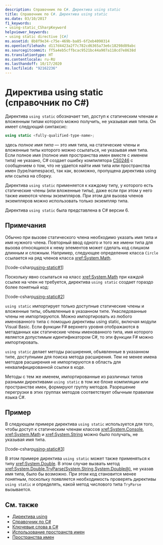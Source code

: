 ```yaml
---
description: Справочник по C#. Директива using static
title: Справочник по C#. Директива using static
ms.date: 03/10/2017
f1_keywords:
- using-static_CSharpKeyword
helpviewer_keywords:
- using static directive [C#]
ms.assetid: 8b8f9e34-c75e-469b-ba85-6f2eb4090314
ms.openlocfilehash: d117d4423a2f7c782cd6365a73e6c18298d89abc
ms.sourcegitcommit: ff5a4eb5cffbcac9521bc44a907a118cd7e8638d
ms.translationtype: HT
ms.contentlocale: ru-RU
ms.lasthandoff: 10/17/2020
ms.locfileid: "92162236"
---
```

# <a name="using-static-directive-c-reference"></a>Директива using static (справочник по C#)

Директива `using static` обозначает тип, доступ к статическим членам и вложенным типам которого можно получить, не указывая имя типа. Он имеет следующий синтаксис:

```csharp
using static <fully-qualified-type-name>;
```

здесь *полное имя типа* — это имя типа, на статические члены и вложенные типы которого можно ссылаться, не указывая имя типа. Если полное имя (полное имя пространства имен вместе с именем типа) не указано, C# создает ошибку компилятора [CS0246](../compiler-messages/cs0246.md) с сообщением о том, что не удается найти имя типа или пространства имен (type/namespace), так как, возможно, пропущена директива using или ссылка на сборку.

Директива `using static` применяется к каждому типу, у которого есть статические члены (или вложенные типы), даже если при этом у него также имеются члены экземпляров. При этом для вызова членов экземпляров можно использовать только экземпляр типа.

Директива `using static` была представлена в C# версии 6.

## <a name="remarks"></a>Примечания

Обычно при вызове статического члена необходимо указать имя типа и имя нужного члена. Повторный ввод одного и того же имени типа для вызова относящихся к нему элементов может сделать код слишком длинным и сложным. Например, следующее определение класса `Circle` ссылается на ряд членов класса <xref:System.Math>.

[!code-csharp[using-static#1](~/samples/snippets/csharp/language-reference/keywords/using/using-static1.cs#1)]

Поскольку явно ссылаться на класс <xref:System.Math> при каждой ссылке на член не требуется, директива `using static` создает гораздо более понятный код:

[!code-csharp[using-static#2](~/samples/snippets/csharp/language-reference/keywords/using/using-static2.cs#1)]

`using static` импортирует только доступные статические члены и вложенные типы, объявленные в указанном типе.  Унаследованные члены не импортируются.  Можно импортировать из любого именованного типа с помощью директивы using static, включая модули Visual Basic.  Если функции F# верхнего уровня отображаются в метаданных как статические члены именованного типа, имя которого является допустимым идентификатором C#, то эти функции F# можно импортировать.

 `using static` делает методы расширения, объявленные в указанном типе, доступными для поиска метода расширения.  Тем не менее имена методов расширения не импортируются в область для неквалифицированной ссылки в коде.

 Методы с тем же именем, импортированные из различных типов разными директивами `using static` в том же блоке компиляции или пространстве имен, формируют группу методов.  Разрешение перегрузки в этих группах методов соответствует обычным правилам языка C#.

## <a name="example"></a>Пример

В следующем примере директива `using static` используется для того, чтобы доступ к статическим членам классов <xref:System.Console>, <xref:System.Math> и <xref:System.String> можно было получать, не указывая имя типа.

[!code-csharp[using-static#3](~/samples/snippets/csharp/language-reference/keywords/using/using-static3.cs)]

В этом примере директива `using static` может также применяться к типу <xref:System.Double>. В этом случае вызвать метод <xref:System.Double.TryParse(System.String,System.Double@)>, не указав имя типа, было бы возможно. При этом код становится менее понятным, поскольку появляется необходимость проверять директивы `using static` и определять, какой метод числового типа `TryParse` вызывается.

## <a name="see-also"></a>См. также

- [Директива using](using-directive.md)
- [Справочник по C#](../index.md)
- [Ключевые слова в C#](index.md)
- [Использование пространств имен](../../programming-guide/namespaces/using-namespaces.md)
- [Пространства имен](../../programming-guide/namespaces/index.md)
